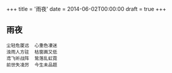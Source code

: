 +++
title = '雨夜'
date = 2014-06-02T00:00:00
draft = true
+++
## 雨夜

```text
尘轻危厦远  心重色凄迷
浊雨人方驻  枯窗画又低
鸢飞听战阵  鸷落乱虹霓
前世失凌厉  今生未品题
```
